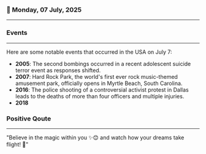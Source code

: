 ### 📅 Monday, 07 July, 2025
------
### Events
------
Here are some notable events that occurred in the USA on July 7:

- **2005**: The second bombings occurred in a recent adolescent suicide terror event as responses shifted.
- **2007**: Hard Rock Park, the world's first ever rock music-themed amusement park, officially opens in Myrtle Beach, South Carolina.
- **2016**: The police shooting of a controversial activist protest in Dallas leads to the deaths of more than four officers and multiple injuries.
- **2018**
### Positive Qoute
------
"Believe in the magic within you ✨😊 and watch how your dreams take flight! 🌟"
